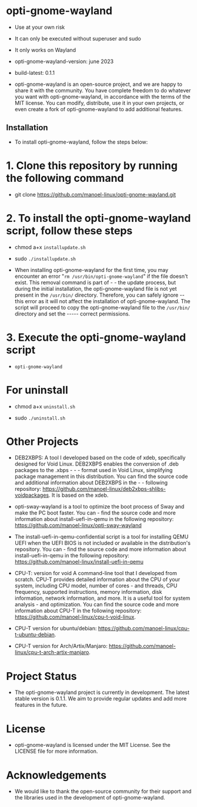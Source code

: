 # opti-gnome-wayland

- Use at your own risk

- It can only be executed without superuser and sudo

- It only works on Wayland

- opti-gnome-wayland-version: june 2023

- build-latest: 0.1.1

- opti-gnome-wayland is an open-source project, and we are happy to share it with the community. You have complete freedom to do whatever you want with opti-gnome-wayland, in accordance with the terms of the MIT license. You can modify, distribute, use it in your own projects, or even create a fork of opti-gnome-wayland to add additional features.

## Installation

- To install opti-gnome-wayland, follow the steps below:

# 1. Clone this repository by running the following command

- git clone https://github.com/manoel-linux/opti-gnome-wayland.git

# 2. To install the opti-gnome-wayland script, follow these steps

- chmod a+x `installupdate.sh`

- sudo `./installupdate.sh`

- When installing opti-gnome-wayland for the first time, you may encounter an error "`rm /usr/bin/opti-gnome-wayland`" if the file doesn't exist. This removal command is part of - - the update process, but during the initial installation, the opti-gnome-wayland file is not yet present in the `/usr/bin/` directory. Therefore, you can safely ignore -- this error as it will not affect the installation of opti-gnome-wayland. The script will proceed to copy the opti-gnome-wayland file to the `/usr/bin/` directory and set the ----- correct permissions.

# 3. Execute the opti-gnome-wayland script

- `opti-gnome-wayland`

# For uninstall

- chmod a+x `uninstall.sh`

- sudo `./uninstall.sh`

# Other Projects

- DEB2XBPS: A tool I developed based on the code of xdeb, specifically designed for Void Linux. DEB2XBPS enables the conversion of .deb packages to the .xbps  - - - format used in Void Linux, simplifying package management in this distribution. You can find the source code and additional information about DEB2XBPS in the - - following repository: https://github.com/manoel-linux/deb2xbps-shlibs-voidpackages. It is based on the xdeb.

- opti-sway-wayland is a tool to optimize the boot process of Sway and make the PC boot faster. You can   - find the source code and more information about install-uefi-in-qemu in the following repository: https://github.com/manoel-linux/opti-sway-wayland

- The install-uefi-in-qemu-confidential script is a tool for installing QEMU UEFI when the UEFI BIOS is not included or available in the distribution's repository. You can   - find the source code and more information about install-uefi-in-qemu in the following repository: https://github.com/manoel-linux/install-uefi-in-qemu

- CPU-T: version for void A command-line tool that I developed from scratch. CPU-T provides detailed information about the CPU of your system, including CPU model, number of cores - and threads, CPU frequency, supported instructions, memory information, disk information, network information, and more. It is a useful tool for system analysis - and optimization. You can find the source code and more information about CPU-T in the following repository: https://github.com/manoel-linux/cpu-t-void-linux.

- CPU-T version for ubuntu/debian: https://github.com/manoel-linux/cpu-t-ubuntu-debian.

- CPU-T version for Arch/Artix/Manjaro: https://github.com/manoel-linux/cpu-t-arch-artix-manjaro.

# Project Status

- The opti-gnome-wayland project is currently in development. The latest stable version is 0.1.1. We aim to provide regular updates and add more features in the future.

# License

- opti-gnome-wayland is licensed under the MIT License. See the LICENSE file for more information.

# Acknowledgements

- We would like to thank the open-source community for their support and the libraries used in the development of opti-gnome-wayland.
